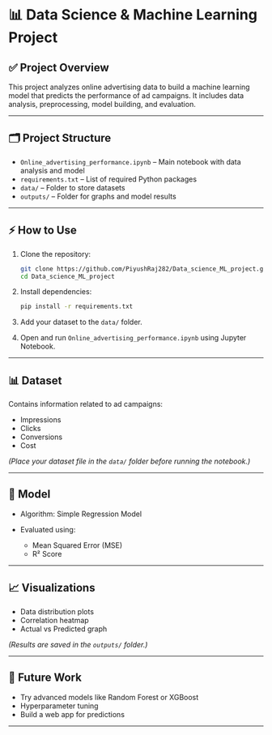 # 📊 Data Science & Machine Learning Project

## ✅ Project Overview

This project analyzes online advertising data to build a machine learning model that predicts the performance of ad campaigns.
It includes data analysis, preprocessing, model building, and evaluation.

---

## 🗂️ Project Structure

* `Online_advertising_performance.ipynb` – Main notebook with data analysis and model
* `requirements.txt` – List of required Python packages
* `data/` – Folder to store datasets
* `outputs/` – Folder for graphs and model results

---

## ⚡ How to Use

1. Clone the repository:

   ```bash
   git clone https://github.com/PiyushRaj282/Data_science_ML_project.git
   cd Data_science_ML_project
   ```

2. Install dependencies:

   ```bash
   pip install -r requirements.txt
   ```

3. Add your dataset to the `data/` folder.

4. Open and run `Online_advertising_performance.ipynb` using Jupyter Notebook.

---

## 📊 Dataset

Contains information related to ad campaigns:

* Impressions
* Clicks
* Conversions
* Cost

*(Place your dataset file in the `data/` folder before running the notebook.)*

---

## 🎯 Model

* Algorithm: Simple Regression Model
* Evaluated using:

  * Mean Squared Error (MSE)
  * R² Score

---

## 📈 Visualizations

* Data distribution plots
* Correlation heatmap
* Actual vs Predicted graph

*(Results are saved in the `outputs/` folder.)*

---

## 🚀 Future Work

* Try advanced models like Random Forest or XGBoost
* Hyperparameter tuning
* Build a web app for predictions

---


